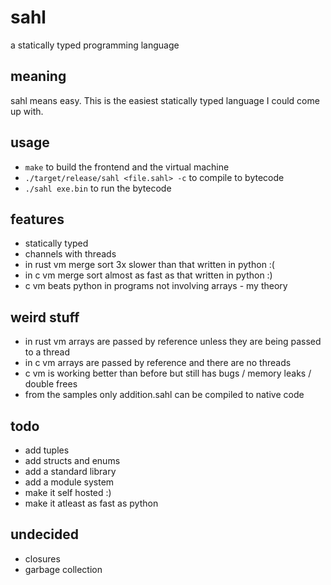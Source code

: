 # sahl

a statically typed programming language

## meaning

sahl means easy. This is the easiest statically typed language I could come up with.

## usage

- `make` to build the frontend and the virtual machine
- `./target/release/sahl <file.sahl> -c` to compile to bytecode
- `./sahl exe.bin` to run the bytecode

## features

- statically typed
- channels with threads
- in rust vm merge sort 3x slower than that written in python :(
- in c vm merge sort almost as fast as that written in python :)
- c vm beats python in programs not involving arrays - my theory

## weird stuff

- in rust vm arrays are passed by reference unless they are being passed to a thread
- in c vm arrays are passed by reference and there are no threads
- c vm is working better than before but still has bugs / memory leaks / double frees
- from the samples only addition.sahl can be compiled to native code

## todo

- add tuples
- add structs and enums
- add a standard library
- add a module system
- make it self hosted :)
- make it atleast as fast as python

## undecided

- closures
- garbage collection
